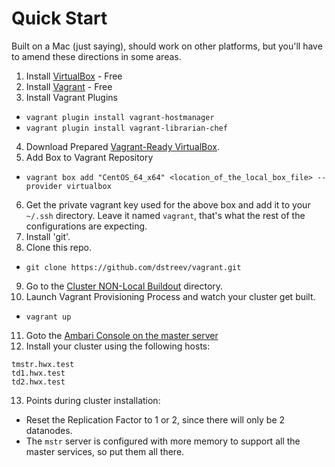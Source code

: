 # Quick Start

Built on a Mac (just saying), should work on other platforms, but you'll have to amend these directions in some areas.

1. Install [VirtualBox](https://www.virtualbox.org) - Free
2. Install [Vagrant](http://www.vagrantup.com) - Free
3. Install Vagrant Plugins
- `vagrant plugin install vagrant-hostmanager`
- `vagrant plugin install vagrant-librarian-chef`
4. Download Prepared [Vagrant-Ready VirtualBox](https://www.dropbox.com/sh/eamvf0ilsu8y68k/9w1fY-AmcR). 
5. Add Box to Vagrant Repository
- `vagrant box add "CentOS_64_x64" <location_of_the_local_box_file> --provider virtualbox`
6. Get the private vagrant key used for the above box and add it to your `~/.ssh` directory.  Leave it named `vagrant`, that's what the rest of the configurations are expecting.
7. Install 'git'.
8. Clone this repo.
- `git clone https://github.com/dstreev/vagrant.git`
9. Go to the [Cluster NON-Local Buildout](hdp_cluster_buildout) directory.
10. Launch Vagrant Provisioning Process and watch your cluster get built.
- `vagrant up`
11. Goto the [Ambari Console on the master server](http://tmstr.hortonworks.vagrant:8080)
12. Install your cluster using the following hosts:
```
tmstr.hwx.test
td1.hwx.test
td2.hwx.test
```
13. Points during cluster installation:
- Reset the Replication Factor to 1 or 2, since there will only be 2 datanodes.
- The `mstr` server is configured with more memory to support all the master services, so put them all there.